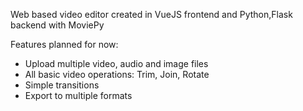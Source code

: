 Web based video editor created in VueJS frontend and Python,Flask backend with MoviePy

Features planned for now:
- Upload multiple video, audio and image files
- All basic video operations: Trim, Join, Rotate
- Simple transitions
- Export to multiple formats